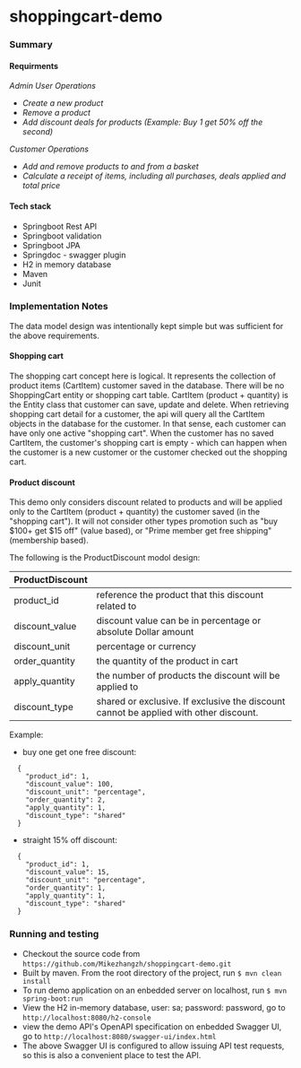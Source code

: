 # shoppingcart-demo
### Summary
#### Requirments
 _Admin User Operations_
- _Create a new product_
- _Remove a product_
- _Add discount deals for products (Example: Buy 1 get 50% off the second)_

_Customer Operations_
- _Add and remove products to and from a basket_
- _Calculate a receipt of items, including all purchases, deals applied and total price_

#### Tech stack
- Springboot Rest API
- Springboot validation
- Springboot JPA
- Springdoc - swagger plugin
- H2 in memory database
- Maven
- Junit

### Implementation Notes
The data model design was intentionally kept simple but was sufficient for the above requirements.

#### Shopping cart
The shopping cart concept here is logical. It represents the collection of product items (CartItem) customer 
saved in the database. There will be no ShoppingCart entity or shopping cart table. CartItem (product + quantity)
is the Entity class that customer can save, update and delete. When retrieving shopping cart detail for a customer,
the api will query all the CartItem objects in the database for the customer. In that sense, each customer 
can have only one active "shopping cart". When the customer has no saved CartItem, the customer's shopping cart is
empty - which can happen when the customer is a new customer or the customer checked out the shopping cart. 

#### Product discount
This demo only considers discount related to products and will be applied only to the CartItem (product + quantity) the 
customer saved (in the "shopping cart"). It will not consider other types promotion such as "buy $100+ get $15 off"
(value based), or "Prime member get free shipping" (membership based).

The following is the ProductDiscount modol design:

| ProductDiscount |                                                                                       |
|-----------------|---------------------------------------------------------------------------------------|
| product_id      | reference the product that this discount related to                                   |
| discount_value  | discount value can be in percentage or absolute Dollar amount                         |
| discount_unit   | percentage or currency                                                                |
| order_quantity  | the quantity of the product in cart                                                   |
| apply_quantity  | the number of products the discount will be applied to                                |
| discount_type   | shared or exclusive. If exclusive the discount cannot be applied with other discount. |

Example:
- buy one get one free discount:
```
  {
    "product_id": 1,
    "discount_value": 100,
    "discount_unit": "percentage",
    "order_quantity": 2,
    "apply_quantity": 1,
    "discount_type": "shared"
  } 
  ```
- straight 15% off discount:
```
  {
    "product_id": 1,
    "discount_value": 15,
    "discount_unit": "percentage",
    "order_quantity": 1,
    "apply_quantity": 1,
    "discount_type": "shared"
  } 
  ```
### Running and testing
- Checkout the source code from 
```https://github.com/Mikezhangzh/shoppingcart-demo.git```
- Built by maven. From the root directory of the project, run 
```$ mvn clean install```
- To run demo application on an enbedded server on localhost, run
```$ mvn spring-boot:run```
- View the H2 in-memory database, user: sa; password: password, go to
```http://localhost:8080/h2-console```
- view the demo API's OpenAPI specification on enbedded Swagger UI, go to
```http://localhost:8080/swagger-ui/index.html```
- The above Swagger UI is configured to allow issuing API test requests, so this is also a convenient place to test the API.